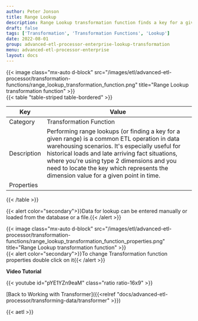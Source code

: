 ```yaml
---
author: Peter Jonson
title: Range Lookup
description: Range Lookup transformation function finds a key for a given range
draft: false
tags: ['Transformation', 'Transformation Functions', 'Lookup']
date: 2022-08-01
group: advanced-etl-processor-enterprise-lookup-transformation
menu: advanced-etl-processor-enterprise
layout: docs
---
```


{{< image class="mx-auto d-block"  src="/images/etl/advanced-etl-processor/transformation-functions/range_lookup_transformation_function.png" title="Range Lookup transformation function" >}}
\
{{< table "table-striped table-bordered" >}}

| Key         | Value                                                                                                                                                                                                                                                                                                                                     |
| ----------- | ----------------------------------------------------------------------------------------------------------------------------------------------------------------------------------------------------------------------------------------------------------------------------------------------------------------------------------------- |
| Category    | Transformation Function                                                                                                                                                                                                                                                                                                                   |
| Description | Performing range lookups (or finding a key for a given range) is a common ETL operation in data warehousing scenarios. It's especially useful for historical loads and late arriving fact situations, where you're using type 2 dimensions and you need to locate the key which represents the dimension value for a given point in time. |
| Properties  |                                                                                                                                                                                                                                                                                                                                           |

{{< /table >}}

{{< alert color="secondary">}}Data for lookup can be entered manually or loaded from the database or a file.{{< /alert >}}

{{< image class="mx-auto d-block"  src="/images/etl/advanced-etl-processor/transformation-functions/range_lookup_transformation_function_properties.png" title="Range Lookup transformation function" >}}
\
{{< alert color="secondary">}}To change Transformation function properties double click on it{{< /alert >}}

**Video Tutorial**

{{< youtube id="pYE1YZn9eaM" class="ratio ratio-16x9" >}}

[Back to Working with Transformer]({{<relref "docs/advanced-etl-processor/transforming-data/transformer" >}})

{{< aetl >}}
